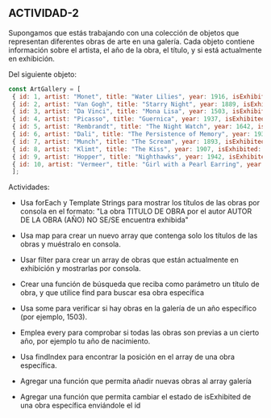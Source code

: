 ## ACTIVIDAD-2

Supongamos que estás trabajando con una colección de objetos que representan diferentes obras de arte en una galería. Cada objeto contiene información sobre el artista, el año de la obra, el título, y si está actualmente en exhibición.

Del siguiente objeto:

```js
const ArtGallery = [ 
 { id: 1, artist: "Monet", title: "Water Lilies", year: 1916, isExhibited: true },
 { id: 2, artist: "Van Gogh", title: "Starry Night", year: 1889, isExhibited: true }, 
 { id: 3, artist: "Da Vinci", title: "Mona Lisa", year: 1503, isExhibited: false }, 
 { id: 4, artist: "Picasso", title: "Guernica", year: 1937, isExhibited: true }, 
 { id: 5, artist: "Rembrandt", title: "The Night Watch", year: 1642, isExhibited: false },
 { id: 6, artist: "Dali", title: "The Persistence of Memory", year: 1931, isExhibited: true }, 
 { id: 7, artist: "Munch", title: "The Scream", year: 1893, isExhibited: false }, 
 { id: 8, artist: "Klimt", title: "The Kiss", year: 1907, isExhibited: true }, 
 { id: 9, artist: "Hopper", title: "Nighthawks", year: 1942, isExhibited: false }, 
 { id: 10, artist: "Vermeer", title: "Girl with a Pearl Earring", year: 1665, isExhibited: true }
 ];
 ```

Actividades:
- Usa forEach y Template Strings para mostrar los títulos de las obras por consola en el formato:
"La obra TITULO DE OBRA por el autor AUTOR DE LA OBRA (AÑO) NO SE/SE encuentra exhibida"

- Usa map para crear un nuevo array que contenga solo los títulos de las obras y muéstralo en consola.
- Usar filter para crear un array de obras que están actualmente en exhibición y mostrarlas por consola.
- Crear una función de búsqueda que reciba como parámetro un título de obra, y que utilice find para buscar esa obra específica
- Usa some para verificar si hay obras en la galería de un año específico (por ejemplo, 1503).
- Emplea every para comprobar si todas las obras son previas a un cierto año, por ejemplo tu año de nacimiento.
- Usa findIndex para encontrar la posición en el array de una obra específica.
- Agregar una función que permita añadir nuevas obras al array galería
- Agregar una función que permita cambiar el estado de isExhibited de una obra específica enviándole el id